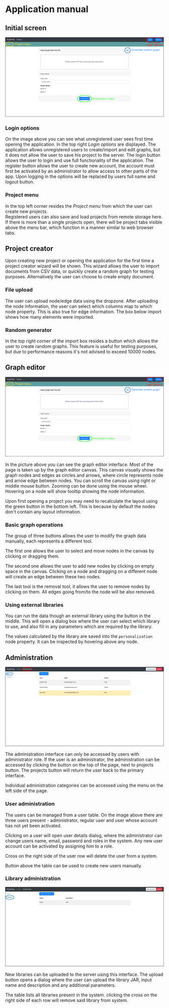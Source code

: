 # Application manual

## Initial screen

![Project creator screenshot](/doc/img/project_creator.png)

### Login options
On the image above you can see what unregistered user sees first time opening the application.
In the top right *Login options* are displayed. The application allows unregistered users to create/import and edit graphs,
but it does not allow the user to save his project to the server.
The login button allows the user to login and use full functionality of the application.
The register button allows the user to create new account, the account must first be activated by an administrator to
allow access to other parts of the app.
Upon logging in the options will be replaced by users full name and logout button.

### Project menu
In the top left corner resides the *Project menu* from which the user can create new projects.   
Registered users can also save and load projects from remote storage here.
If there is more than a single projects open, there will be project tabs visible above the menu bar, which function in a
manner similar to web browser tabs.

## Project creator
Upon creating new project or opening the application for the first time a project creator wizard will be shown.
This wizard allows the user to import documents from CSV data, or quickly create a random graph for testing purposes.
Alternatively the user can choose to create empty document.

### File upload
The user can upload node/edge data using the dropzone. After uploading the node information, the user can select which
columns map to which node property. This is also true for edge information. The box below import shows how many elements
were imported.

### Random generator
In the top right corner of the import box resides a button which allows the user to create random graphs.
This feature is useful for testing purposes, but due to performance reasons it's not advised to exceed 10000 nodes.

## Graph editor

![Graph editor screenshot](/doc/img/project_creator.png)

In the picture above you can see the graph editor interface. Most of the page is taken up by the graph editor canvas.
This canvas visually shows the graph nodes and edges as circles and arrows, where circle represents node and arrow edge
between nodes. You can scroll the canvas using right or middle mouse button. Zooming can be done using the mouse wheel.
Hovering on a node will show tooltip showing the node information.

Upon first opening a project you may need to recalculate the layout using the green button in the bottom left. This is
because by default the nodes don't contain any layout information.

### Basic graph operations
The group of three buttons allows the user to modify the graph data manually, each represents a different tool.

The first one allows the user to select and move nodes in the canvas by clicking or dragging them.

The second one allows the user to add new nodes by clicking on empty space in the canvas. Clicking on a node and
dragging on a different node will create an edge between these two nodes.

The last tool is the removal tool, it allows the user to remove nodes by clicking on them. All edges going from/to
the node will be also removed.

### Using external libraries

You can run the data though an external library using the button in the middle. This will open a dialog box where the
user can select which library to use, and also fill in any parameters which are required by the library.

The values calculated by the library are saved into the `personalization` node property. It can be inspected by
hovering above any node.

## Administration

![User administration screenshot](/doc/img/admin_users.png)

The administration interface can only be accessed by users with administrator role. If the user is an administrator,
the administration can be accessed by clicking the button on the top of the page, next to projects button. The projects
button will return the user back to the primary interface.

Individual administration categories can be accessed using the menu on the left side of the page.

### User administration
The users can be managed from a user table. On the image above there are three users present - administrator, regular
user and user whose account has not yet been activated.

Clicking on a user will open user details dialog, where the administrator can change users name, email, password and
roles in the system. Any new user account can be activated by assigning him to a role.

Cross on the right side of the user row will delete the user from a system.

Button above the table can be used to create new users manually.

### Library administration

![Library administration screenshot](/doc/img/admin_libs.png)

New libraries can be uploaded to the server using this interface. The upload button opens a dialog where the user can
upload the library JAR, input name and description and any additional parameters.

The table lists all libraries present in the system. clicking the cross on the right side of each row will remove said
library from system.
